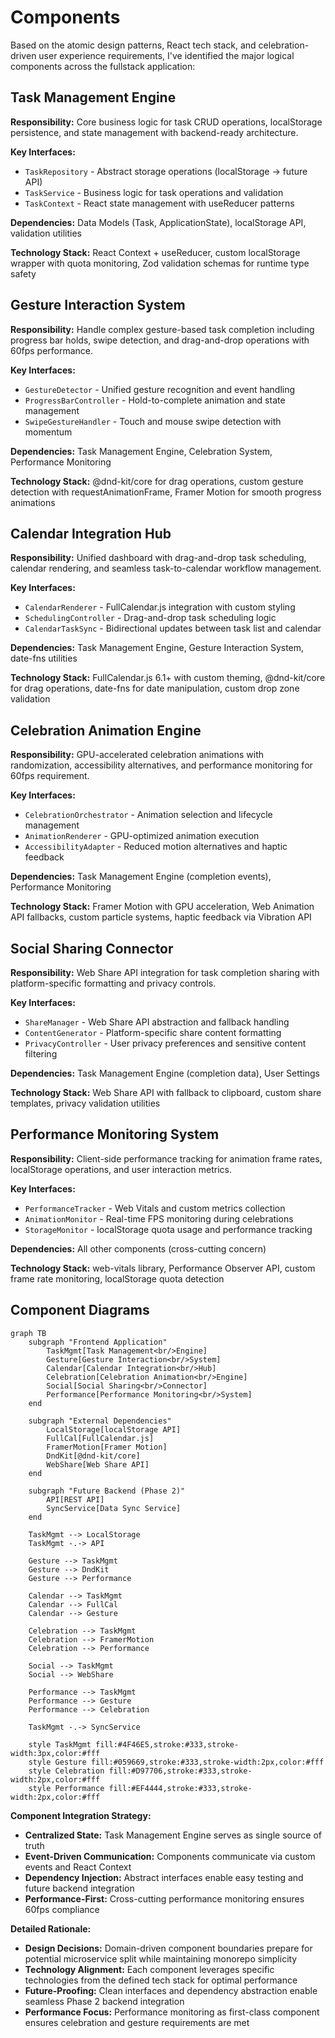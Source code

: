 # Components

Based on the atomic design patterns, React tech stack, and celebration-driven user experience requirements, I've identified the major logical components across the fullstack application:

## Task Management Engine

**Responsibility:** Core business logic for task CRUD operations, localStorage persistence, and state management with backend-ready architecture.

**Key Interfaces:**
- `TaskRepository` - Abstract storage operations (localStorage → future API)
- `TaskService` - Business logic for task operations and validation  
- `TaskContext` - React state management with useReducer patterns

**Dependencies:** Data Models (Task, ApplicationState), localStorage API, validation utilities

**Technology Stack:** React Context + useReducer, custom localStorage wrapper with quota monitoring, Zod validation schemas for runtime type safety

## Gesture Interaction System

**Responsibility:** Handle complex gesture-based task completion including progress bar holds, swipe detection, and drag-and-drop operations with 60fps performance.

**Key Interfaces:**
- `GestureDetector` - Unified gesture recognition and event handling
- `ProgressBarController` - Hold-to-complete animation and state management
- `SwipeGestureHandler` - Touch and mouse swipe detection with momentum

**Dependencies:** Task Management Engine, Celebration System, Performance Monitoring

**Technology Stack:** @dnd-kit/core for drag operations, custom gesture detection with requestAnimationFrame, Framer Motion for smooth progress animations

## Calendar Integration Hub  

**Responsibility:** Unified dashboard with drag-and-drop task scheduling, calendar rendering, and seamless task-to-calendar workflow management.

**Key Interfaces:**
- `CalendarRenderer` - FullCalendar.js integration with custom styling
- `SchedulingController` - Drag-and-drop task scheduling logic
- `CalendarTaskSync` - Bidirectional updates between task list and calendar

**Dependencies:** Task Management Engine, Gesture Interaction System, date-fns utilities

**Technology Stack:** FullCalendar.js 6.1+ with custom theming, @dnd-kit/core for drag operations, date-fns for date manipulation, custom drop zone validation

## Celebration Animation Engine

**Responsibility:** GPU-accelerated celebration animations with randomization, accessibility alternatives, and performance monitoring for 60fps requirement.

**Key Interfaces:**
- `CelebrationOrchestrator` - Animation selection and lifecycle management
- `AnimationRenderer` - GPU-optimized animation execution
- `AccessibilityAdapter` - Reduced motion alternatives and haptic feedback

**Dependencies:** Task Management Engine (completion events), Performance Monitoring

**Technology Stack:** Framer Motion with GPU acceleration, Web Animation API fallbacks, custom particle systems, haptic feedback via Vibration API

## Social Sharing Connector

**Responsibility:** Web Share API integration for task completion sharing with platform-specific formatting and privacy controls.

**Key Interfaces:**
- `ShareManager` - Web Share API abstraction and fallback handling
- `ContentGenerator` - Platform-specific share content formatting
- `PrivacyController` - User privacy preferences and sensitive content filtering

**Dependencies:** Task Management Engine (completion data), User Settings

**Technology Stack:** Web Share API with fallback to clipboard, custom share templates, privacy validation utilities

## Performance Monitoring System

**Responsibility:** Client-side performance tracking for animation frame rates, localStorage operations, and user interaction metrics.

**Key Interfaces:**
- `PerformanceTracker` - Web Vitals and custom metrics collection
- `AnimationMonitor` - Real-time FPS monitoring during celebrations
- `StorageMonitor` - localStorage quota usage and performance tracking

**Dependencies:** All other components (cross-cutting concern)

**Technology Stack:** web-vitals library, Performance Observer API, custom frame rate monitoring, localStorage quota detection

## Component Diagrams

```mermaid
graph TB
    subgraph "Frontend Application"
        TaskMgmt[Task Management<br/>Engine]
        Gesture[Gesture Interaction<br/>System]
        Calendar[Calendar Integration<br/>Hub]
        Celebration[Celebration Animation<br/>Engine]
        Social[Social Sharing<br/>Connector]
        Performance[Performance Monitoring<br/>System]
    end
    
    subgraph "External Dependencies"
        LocalStorage[localStorage API]
        FullCal[FullCalendar.js]
        FramerMotion[Framer Motion]
        DndKit[@dnd-kit/core]
        WebShare[Web Share API]
    end
    
    subgraph "Future Backend (Phase 2)"
        API[REST API]
        SyncService[Data Sync Service]
    end
    
    TaskMgmt --> LocalStorage
    TaskMgmt -.-> API
    
    Gesture --> TaskMgmt
    Gesture --> DndKit
    Gesture --> Performance
    
    Calendar --> TaskMgmt
    Calendar --> FullCal
    Calendar --> Gesture
    
    Celebration --> TaskMgmt
    Celebration --> FramerMotion
    Celebration --> Performance
    
    Social --> TaskMgmt
    Social --> WebShare
    
    Performance --> TaskMgmt
    Performance --> Gesture
    Performance --> Celebration
    
    TaskMgmt -.-> SyncService
    
    style TaskMgmt fill:#4F46E5,stroke:#333,stroke-width:3px,color:#fff
    style Gesture fill:#059669,stroke:#333,stroke-width:2px,color:#fff
    style Celebration fill:#D97706,stroke:#333,stroke-width:2px,color:#fff
    style Performance fill:#EF4444,stroke:#333,stroke-width:2px,color:#fff
```

**Component Integration Strategy:**
- **Centralized State:** Task Management Engine serves as single source of truth
- **Event-Driven Communication:** Components communicate via custom events and React Context
- **Dependency Injection:** Abstract interfaces enable easy testing and future backend integration
- **Performance-First:** Cross-cutting performance monitoring ensures 60fps compliance

**Detailed Rationale:**
- **Design Decisions:** Domain-driven component boundaries prepare for potential microservice split while maintaining monorepo simplicity
- **Technology Alignment:** Each component leverages specific technologies from the defined tech stack for optimal performance
- **Future-Proofing:** Clean interfaces and dependency abstraction enable seamless Phase 2 backend integration
- **Performance Focus:** Performance monitoring as first-class component ensures celebration and gesture requirements are met
